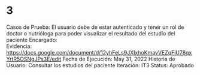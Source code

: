 # 3

Casos de Prueba: El usuario debe de estar autenticado y tener un rol de doctor o nutrióloga para poder visualizar el resultado del estudio del paciente
Encargado:  
Evidencia: https://docs.google.com/document/d/12yhFeLs9JXIxhoKmavVEZqFiU78qxYrtR5OSNgJPs3E/edit
Fecha de Ejecución: May 31, 2022
Historia de Usuario: Consultar los estudios del paciente
Iteración: IT3
Status: Aprobado